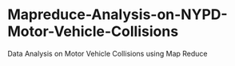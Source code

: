 # Mapreduce-Analysis-on-NYPD-Motor-Vehicle-Collisions
Data Analysis on Motor Vehicle Collisions using Map Reduce
